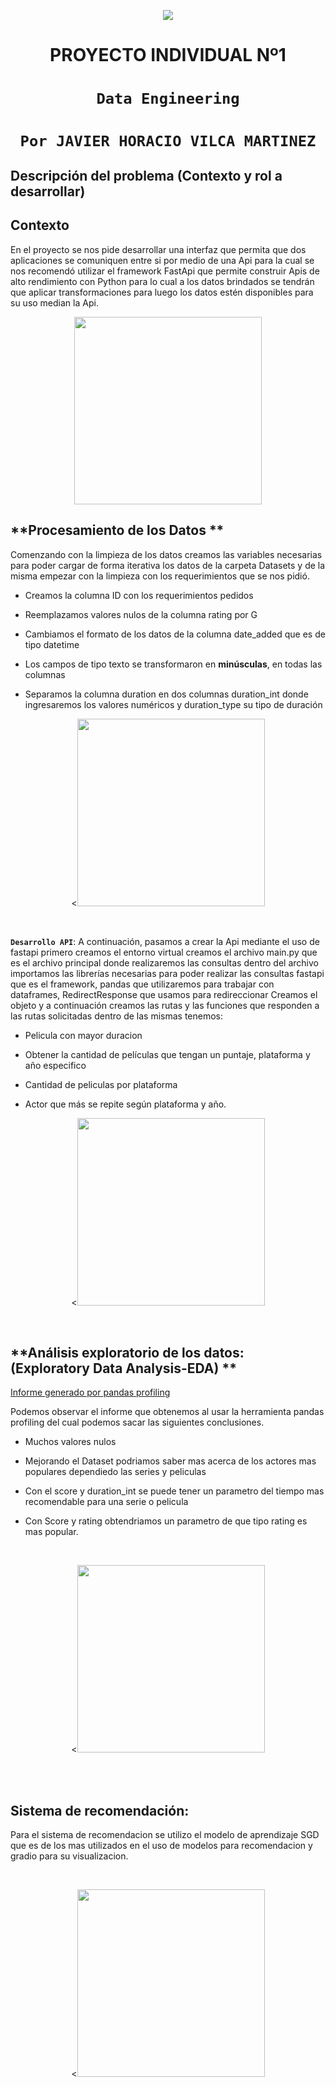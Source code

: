 <p align=center><img src=https://d31uz8lwfmyn8g.cloudfront.net/Assets/logo-henry-white-lg.png><p>

# <h1 align=center> **PROYECTO INDIVIDUAL Nº1** </h1>

# <h1 align=center>**`Data Engineering`**</h1>

# <h1 align=center>**`Por JAVIER HORACIO VILCA MARTINEZ`**</h1>





## **Descripción del problema (Contexto y rol a desarrollar)**

## Contexto

En el proyecto  se nos pide desarrollar una interfaz que permita que dos aplicaciones se comuniquen entre si por medio de una Api para la cual se nos recomendó utilizar el framework FastApi que permite construir Apis de alto rendimiento con Python para lo cual a los datos brindados se tendrán que aplicar transformaciones para luego los datos estén disponibles para su uso median la Api.
<p align=center>
<img src = 'https://camillovisini.com/assets/d8BwM0o5tE-600.ef9c55f8.jpeg' height=300><p>





## **Procesamiento de los Datos **

Comenzando con la limpieza de los datos creamos las variables necesarias para poder cargar de forma iterativa los datos  de la carpeta Datasets y de la misma empezar con la limpieza con los requerimientos que se nos pidió.


+ Creamos la columna ID con los requerimientos pedidos

+ Reemplazamos valores nulos de la columna rating por G

+ Cambiamos el formato de los datos de la columna date_added que es de tipo datetime

+ Los campos de tipo texto se transformaron en **minúsculas**, en todas las columnas

+ Separamos la columna duration en dos columnas duration_int donde ingresaremos los valores numéricos y duration_type su tipo de duración

<p align=center>
<<img src = 'https://learn.microsoft.com/es-es/azure/architecture/data-guide/images/etl.png' height=300><p>


<br/>

**`Desarrollo API`**:  A continuación, pasamos a crear la Api mediante el uso de fastapi primero creamos el entorno virtual creamos el archivo main.py que es el archivo principal donde realizaremos las consultas
dentro del archivo importamos las librerías necesarias para poder realizar las consultas
fastapi que es el framework, pandas que utilizaremos para trabajar con dataframes, RedirectResponse que usamos para redireccionar
Creamos el objeto y a continuación creamos las rutas y las funciones que responden a las rutas solicitadas dentro de las mismas tenemos:

+ Pelicula con mayor duracion

+ Obtener la cantidad de películas que tengan un puntaje, plataforma y año especifico

+ Cantidad de peliculas por plataforma

+ Actor que más se repite según plataforma y año.

<p align=center><<img src = 'https://amalgjose.files.wordpress.com/2021/02/fast_api_ppt.png' height=300><p>
<br/>





## **Análisis exploratorio de los datos: (Exploratory Data Analysis-EDA) **

<a href="plataformas_data_report.html.html">Informe generado por pandas profiling</a>

Podemos observar el informe que obtenemos al usar la herramienta pandas profiling del cual podemos sacar las siguientes conclusiones.


+ Muchos valores nulos

+ Mejorando el Dataset podriamos saber mas acerca de los actores mas populares dependiedo las series y peliculas

+ Con el score y duration_int se puede tener un parametro del tiempo mas recomendable para una serie o pelicula

+ Con Score y rating obtendriamos un parametro de que tipo rating es mas popular.



<br/>

<p align=center><<img src = 'https://editor.analyticsvidhya.com/uploads/74223Pandas%20Profiling.png' height=300><p>
<br/>




<br/>

## **Sistema de recomendación:**

Para el sistema de recomendacion se utilizo el modelo de aprendizaje SGD que es de los mas utilizados en el uso de modelos para recomendacion y gradio para su visualizacion.


<br/>

<p align=center><<img src = 'https://i.ytimg.com/vi/RiCQzBluTxU/maxresdefault.jpg' height=300><p>
<br/>


